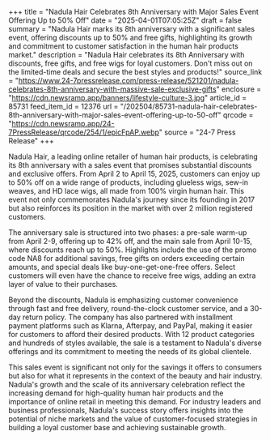 +++
title = "Nadula Hair Celebrates 8th Anniversary with Major Sales Event Offering Up to 50% Off"
date = "2025-04-01T07:05:25Z"
draft = false
summary = "Nadula Hair marks its 8th anniversary with a significant sales event, offering discounts up to 50% and free gifts, highlighting its growth and commitment to customer satisfaction in the human hair products market."
description = "Nadula Hair celebrates its 8th Anniversary with discounts, free gifts, and free wigs for loyal customers. Don't miss out on the limited-time deals and secure the best styles and products!"
source_link = "https://www.24-7pressrelease.com/press-release/521201/nadula-celebrates-8th-anniversary-with-massive-sale-exclusive-gifts"
enclosure = "https://cdn.newsramp.app/banners/lifestyle-culture-3.jpg"
article_id = 85731
feed_item_id = 12376
url = "/202504/85731-nadula-hair-celebrates-8th-anniversary-with-major-sales-event-offering-up-to-50-off"
qrcode = "https://cdn.newsramp.app/24-7PressRelease/qrcode/254/1/epicFpAP.webp"
source = "24-7 Press Release"
+++

<p>Nadula Hair, a leading online retailer of human hair products, is celebrating its 8th anniversary with a sales event that promises substantial discounts and exclusive offers. From April 2 to April 15, 2025, customers can enjoy up to 50% off on a wide range of products, including glueless wigs, sew-in weaves, and HD lace wigs, all made from 100% virgin human hair. This event not only commemorates Nadula's journey since its founding in 2017 but also reinforces its position in the market with over 2 million registered customers.</p><p>The anniversary sale is structured into two phases: a pre-sale warm-up from April 2-9, offering up to 42% off, and the main sale from April 10-15, where discounts reach up to 50%. Highlights include the use of the promo code NA8 for additional savings, free gifts on orders exceeding certain amounts, and special deals like buy-one-get-one-free offers. Select customers will even have the chance to receive free wigs, adding an extra layer of value to their purchases.</p><p>Beyond the discounts, Nadula is emphasizing customer convenience through fast and free delivery, round-the-clock customer service, and a 30-day return policy. The company has also partnered with installment payment platforms such as Klarna, Afterpay, and PayPal, making it easier for customers to afford their desired products. With 12 product categories and hundreds of styles available, the sale is a testament to Nadula's diverse offerings and its commitment to meeting the needs of its global clientele.</p><p>This sales event is significant not only for the savings it offers to consumers but also for what it represents in the context of the beauty and hair industry. Nadula's growth and the scale of its anniversary celebration reflect the increasing demand for high-quality human hair products and the importance of online retail in meeting this demand. For industry leaders and business professionals, Nadula's success story offers insights into the potential of niche markets and the value of customer-focused strategies in building a loyal customer base and achieving sustainable growth.</p>